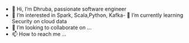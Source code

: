 - 👋 Hi, I’m Dhruba, passionate software engineer
- 👀 I’m interested in Spark, Scala,Python, Kafka-
🌱 I’m currently learning Security on cloud data
- 💞️ I’m looking to collaborate on ...
- 📫 How to reach me ...

<!---
dhruba895/dhruba895 is a ✨ special ✨ repository because its `README.md` (this file) appears on your GitHub profile.
You can click the Preview link to take a look at your changes.
--->
